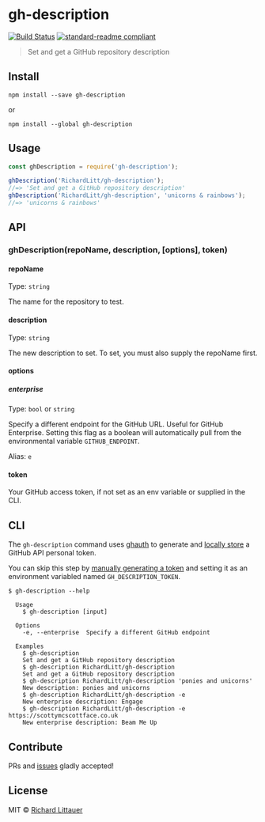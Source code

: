 # gh-description

[![Build Status](https://travis-ci.org/RichardLitt/gh-description.svg?branch=master)](https://travis-ci.org/RichardLitt/gh-description)
[![standard-readme compliant](https://img.shields.io/badge/standard--readme-OK-green.svg?style=flat-square)](https://github.com/RichardLitt/standard-readme)

> Set and get a GitHub repository description

## Install

```
npm install --save gh-description
```

or

```
npm install --global gh-description
```

## Usage

```js
const ghDescription = require('gh-description');

ghDescription('RichardLitt/gh-description');
//=> 'Set and get a GitHub repository description'
ghDescription('RichardLitt/gh-description', 'unicorns & rainbows');
//=> 'unicorns & rainbows'
```

## API

### ghDescription(repoName, description, [options], token)

#### repoName

Type: `string`

The name for the repository to test.

#### description

Type: `string`

The new description to set. To set, you must also supply the repoName first.

#### options

##### enterprise

Type: `bool` or `string`

Specify a different endpoint for the GitHub URL. Useful for GitHub Enterprise.
Setting this flag as a boolean will automatically pull from the environmental variable `GITHUB_ENDPOINT`.

Alias: `e`

#### token

Your GitHub access token, if not set as an env variable or supplied in the CLI.

## CLI

The `gh-description` command uses [ghauth](https://github.com/rvagg/ghauth) to generate and [locally store](https://github.com/LinusU/node-application-config#config-location) a GitHub API personal token.

You can skip this step by [manually generating a token](https://help.github.com/articles/creating-an-access-token-for-command-line-use/) and setting it as an environment variabled named `GH_DESCRIPTION_TOKEN`.

```
$ gh-description --help

  Usage
    $ gh-description [input]

  Options
    -e, --enterprise  Specify a different GitHub endpoint

  Examples
    $ gh-description
    Set and get a GitHub repository description
    $ gh-description RichardLitt/gh-description
    Set and get a GitHub repository description
    $ gh-description RichardLitt/gh-description 'ponies and unicorns'
    New description: ponies and unicorns
    $ gh-description RichardLitt/gh-description -e
    New enterprise description: Engage
    $ gh-description RichardLitt/gh-description -e https://scottymcscottface.co.uk
    New enterprise description: Beam Me Up
```

## Contribute

PRs and [issues](https://github.com/RichardLitt/gh-description/issues) gladly accepted!

## License

MIT © [Richard Littauer](http://burntfen.com)

